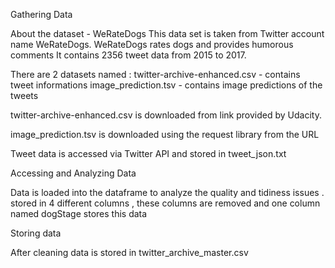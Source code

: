Gathering Data

About the dataset - WeRateDogs
This data set is taken from Twitter account name WeRateDogs. WeRateDogs rates dogs and provides humorous comments It contains 2356 tweet data from 2015 to 2017.

There are 2 datasets named :
twitter-archive-enhanced.csv - contains tweet informations 
image_prediction.tsv - contains image predictions of the tweets

twitter-archive-enhanced.csv is downloaded from link provided by Udacity.

image_prediction.tsv is downloaded using the request library from the URL 

Tweet data is accessed via Twitter API and stored in tweet_json.txt

Accessing and Analyzing Data

Data is loaded into the dataframe to analyze the quality and tidiness issues . 
stored in 4 different columns , these columns are removed and one column named dogStage stores this data


Storing data 

After cleaning data is stored in twitter_archive_master.csv
